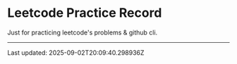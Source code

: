# Leetcode Practice Record

Just for practicing leetcode's problems & github cli.

---
Last updated: 2025-09-02T20:09:40.298936Z
